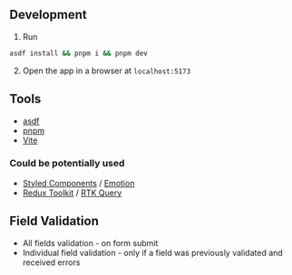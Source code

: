 ## Development

1. Run

```bash
asdf install && pnpm i && pnpm dev
```

2. Open the app in a browser at `localhost:5173`

## Tools

- [asdf](https://asdf-vm.com/)
- [pnpm](https://pnpm.io/)
- [Vite](https://v4.vite.dev/)

### Could be potentially used

- [Styled Components](https://styled-components.com/) / [Emotion](https://emotion.sh/)
- [Redux Toolkit](https://redux-toolkit.js.org/) / [RTK Query](https://redux-toolkit.js.org/rtk-query/overview)

## Field Validation

- All fields validation - on form submit
- Individual field validation - only if a field was previously validated and received errors
